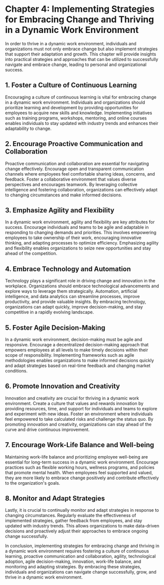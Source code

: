 Chapter 4: Implementing Strategies for Embracing Change and Thriving in a Dynamic Work Environment
==================================================================================================

In order to thrive in a dynamic work environment, individuals and organizations must not only embrace change but also implement strategies that support their adaptation and growth. This chapter will provide insights into practical strategies and approaches that can be utilized to successfully navigate and embrace change, leading to personal and organizational success.

**1. Foster a Culture of Continuous Learning**
----------------------------------------------

Encouraging a culture of continuous learning is vital for embracing change in a dynamic work environment. Individuals and organizations should prioritize learning and development by providing opportunities for employees to acquire new skills and knowledge. Implementing initiatives such as training programs, workshops, mentoring, and online courses enables individuals to stay updated with industry trends and enhances their adaptability to change.

**2. Encourage Proactive Communication and Collaboration**
----------------------------------------------------------

Proactive communication and collaboration are essential for navigating change effectively. Encourage open and transparent communication channels where employees feel comfortable sharing ideas, concerns, and feedback. Foster a collaborative environment that values diverse perspectives and encourages teamwork. By leveraging collective intelligence and fostering collaboration, organizations can effectively adapt to changing circumstances and make informed decisions.

**3. Emphasize Agility and Flexibility**
----------------------------------------

In a dynamic work environment, agility and flexibility are key attributes for success. Encourage individuals and teams to be agile and adaptable in responding to changing demands and priorities. This involves empowering employees to take ownership of their work, encouraging innovative thinking, and adapting processes to optimize efficiency. Emphasizing agility and flexibility enables organizations to seize new opportunities and stay ahead of the competition.

**4. Embrace Technology and Automation**
----------------------------------------

Technology plays a significant role in driving change and innovation in the workplace. Organizations should embrace technological advancements and explore ways to leverage them strategically. Automation, artificial intelligence, and data analytics can streamline processes, improve productivity, and provide valuable insights. By embracing technology, organizations can adapt quickly, improve decision-making, and stay competitive in a rapidly evolving landscape.

**5. Foster Agile Decision-Making**
-----------------------------------

In a dynamic work environment, decision-making must be agile and responsive. Encourage a decentralized decision-making approach that empowers employees at all levels to make timely decisions within their scope of responsibility. Implementing frameworks such as agile methodologies enables organizations to make informed decisions quickly and adapt strategies based on real-time feedback and changing market conditions.

**6. Promote Innovation and Creativity**
----------------------------------------

Innovation and creativity are crucial for thriving in a dynamic work environment. Create a culture that values and rewards innovation by providing resources, time, and support for individuals and teams to explore and experiment with new ideas. Foster an environment where individuals feel empowered to take calculated risks and challenge the status quo. By promoting innovation and creativity, organizations can stay ahead of the curve and drive continuous improvement.

**7. Encourage Work-Life Balance and Well-being**
-------------------------------------------------

Maintaining work-life balance and prioritizing employee well-being are essential for long-term success in a dynamic work environment. Encourage practices such as flexible working hours, wellness programs, and policies that promote mental health. When employees feel supported and valued, they are more likely to embrace change positively and contribute effectively to the organization's goals.

**8. Monitor and Adapt Strategies**
-----------------------------------

Lastly, it is crucial to continually monitor and adapt strategies in response to changing circumstances. Regularly evaluate the effectiveness of implemented strategies, gather feedback from employees, and stay updated with industry trends. This allows organizations to make data-driven decisions and proactively adjust their approaches to embrace ongoing change successfully.

In conclusion, implementing strategies for embracing change and thriving in a dynamic work environment requires fostering a culture of continuous learning, proactive communication and collaboration, agility, technological adoption, agile decision-making, innovation, work-life balance, and monitoring and adapting strategies. By embracing these strategies, individuals and organizations can navigate change successfully, grow, and thrive in a dynamic work environment.
